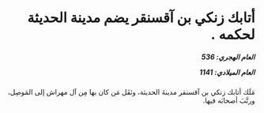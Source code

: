 <h1 dir="rtl">أتابك زنكي بن آقسنقر يضم مدينة الحديثة لحكمه .</h1>

<h5 dir="rtl">العام الهجري:  536

العام الميلادي: 1141

</h5>

<p dir="rtl">مَلَك أتابك زنكي بن آقسنقر مدينةَ الحديثة، ونَقَل مَن كان بها مِن آل مهراش إلى المَوصِل، ورتَّبَ أصحابَه فيها.</p></br>
